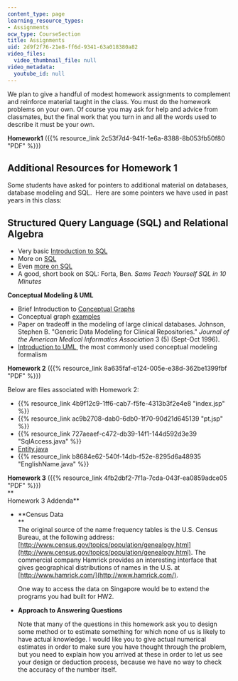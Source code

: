 ```yaml
---
content_type: page
learning_resource_types:
- Assignments
ocw_type: CourseSection
title: Assignments
uid: 2d9f2f76-21e8-ff6d-9341-63a018380a82
video_files:
  video_thumbnail_file: null
video_metadata:
  youtube_id: null
---
```


We plan to give a handful of modest homework assignments to complement and reinforce material taught in the class. You must do the homework problems on your own. Of course you may ask for help and advice from classmates, but the final work that you turn in and all the words used to describe it must be your own.

**Homework1** ({{% resource_link 2c53f7d4-941f-1e6a-8388-8b053fb50f80 "PDF" %}})

Additional Resources for Homework 1
-----------------------------------

Some students have asked for pointers to additional material on databases, database modeling and SQL.  Here are some pointers we have used in past years in this class:

Structured Query Language (SQL) and Relational Algebra
------------------------------------------------------

*   Very basic [Introduction to SQL](https://www.1keydata.com/sql/sql.html)
*   More on [SQL](http://www.sqlcourse2.com/)
*   Even [more on SQL](http://www.w3schools.com/default.asp)
*   A good, short book on SQL: Forta, Ben. _Sams Teach Yourself SQL in 10 Minutes_

**Conceptual Modeling & UML**

*   Brief Introduction to [Conceptual Graphs](http://conceptualgraphs.org/)
*   Conceptual graph [examples](http://users.bestweb.net/~sowa/cg/cgexampw.htm)
*   Paper on tradeoff in the modeling of large clinical databases. Johnson, Stephen B. "Generic Data Modeling for Clinical Repositories." _Journal of the American Medical Informatics Association_ 3 (5) (Sept-Oct 1996).
*   [Introduction to UML ](http://www.sparxsystems.com.au/UML_Tutorial.htm) the most commonly used conceptual modeling formalism

**Homework 2** ({{% resource_link 8a635faf-e124-005e-e38d-362be1399fbf "PDF" %}})

Below are files associated with Homework 2:

*   {{% resource_link 4b9f12c9-1ff6-cab7-f5fe-4313b3f2e4e8 "index.jsp" %}}
*   {{% resource_link ac9b2708-dab0-6db0-1f70-90d21d645139 "pt.jsp" %}}
*   {{% resource_link 727aeaef-c472-db39-14f1-144d592d3e39 "SqlAccess.java" %}}
*   [Entity.java](/courses/health-sciences-and-technology/hst-950j-medical-computing-spring-2003/assignments/entity_java.txt)
*   {{% resource_link b8684e62-540f-14db-f52e-8295d6a48935 "EnglishName.java" %}}

**Homework 3** ({{% resource_link 4fb2dbf2-7f1a-7cda-043f-ea0859adce05 "PDF" %}})  
**  
Homework 3 Addenda**

*   **Census Data  
    **  
    The original source of the name frequency tables is the U.S. Census Bureau, at the following address: [http://www.census.gov/topics/population/genealogy.html](http://www.census.gov/topics/population/genealogy.html). The commercial company Hamrick provides an interesting interface that gives geographical distributions of names in the U.S. at [http://www.hamrick.com/](http://www.hamrick.com/).  
      
    One way to access the data on Singapore would be to extend the programs you had built for HW2. 
*   **Approach to Answering Questions**  
      
    Note that many of the questions in this homework ask you to design some method or to estimate something for which none of us is likely to have actual knowledge. I would like you to give actual numerical estimates in order to make sure you have thought through the problem, but you need to explain how you arrived at these in order to let us see your design or deduction process, because we have no way to check the accuracy of the number itself.